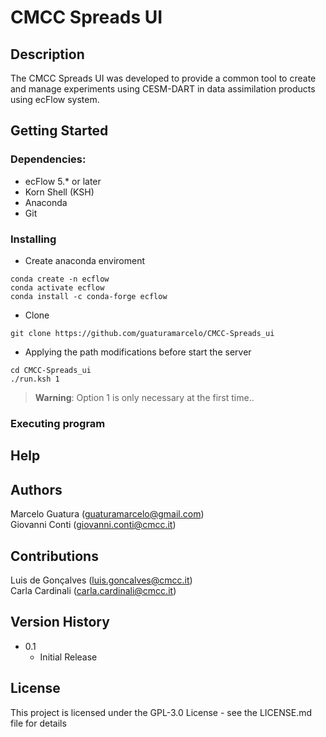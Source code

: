 # CMCC Spreads UI
## Description

The CMCC Spreads UI was developed to provide a common tool to create and manage experiments using CESM-DART in data assimilation products using ecFlow system.

## Getting Started

### Dependencies:

* ecFlow 5.* or later
* Korn Shell (KSH)
* Anaconda
* Git
### Installing


* Create anaconda enviroment
```console
conda create -n ecflow
conda activate ecflow
conda install -c conda-forge ecflow
```

* Clone 
```
git clone https://github.com/guaturamarcelo/CMCC-Spreads_ui
```

* Applying the path modifications before start the server
```
cd CMCC-Spreads_ui
./run.ksh 1

```
> **Warning**:
Option 1 is only necessary at the first time..
### Executing program





## Help



## Authors

Marcelo Guatura (guaturamarcelo@gmail.com)  
Giovanni Conti (giovanni.conti@cmcc.it)
 
## Contributions

Luis de Gonçalves (luis.goncalves@cmcc.it)  
Carla Cardinali (carla.cardinali@cmcc.it)

## Version History

* 0.1
    * Initial Release

## License

This project is licensed under the GPL-3.0 License - see the LICENSE.md file for details